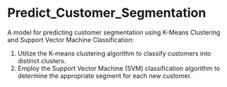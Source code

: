 # Predict_Customer_Segmentation
A model for predicting customer segmentation using K-Means Clustering and Support Vector Machine Classification:
1. Utilize the K-means clustering algorithm to classify customers into distinct clusters.
2. Employ the Support Vector Machine (SVM) classification algorithm to determine the appropriate segment for each new customer.

  
